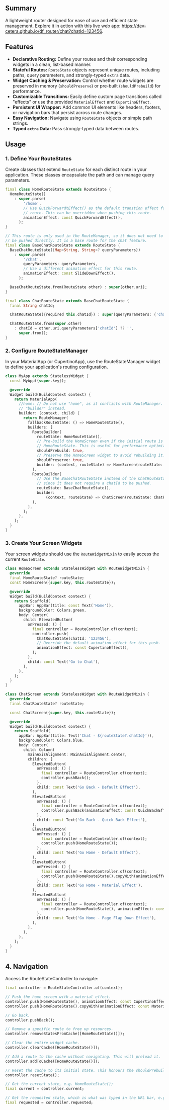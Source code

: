 ## Summary

A lightweight router designed for ease of use and efficient state management. Explore it in action with this live web app: https://dev-cetera.github.io/df_router/chat?chatId=123456.

## Features

- **Declarative Routing:** Define your routes and their corresponding widgets in a clean, list-based manner.
- **Stateful Routes:** `RouteState` objects represent unique routes, including paths, query parameters, and strongly-typed `extra` data.
- **Widget Caching & Preservation:** Control whether route widgets are preserved in memory (`shouldPreserve`) or pre-built (`shouldPrebuild`) for performance.
- **Customizable Transitions:** Easily define custom page transitions called "effects" or use the provided `MaterialEffect` and `CupertinoEffect`.
- **Persistent UI Wrapper:** Add common UI elements like headers, footers, or navigation bars that persist across route changes.
- **Easy Navigation:** Navigate using `RouteState` objects or simple path strings.
- **Typed `extra` Data:** Pass strongly-typed data between routes.

## Usage

### 1. Define Your RouteStates

Create classes that extend `RouteState` for each distinct route in your application. These classes encapsulate the path and can manage query parameters.

```dart
final class HomeRouteState extends RouteState {
  HomeRouteState()
    : super.parse(
        '/home',
        // Use QuickForwardtEffect() as the default transtion effect for this
        // route. This can be overridden when pushing this route.
        animationEffect: const QuickForwardEffect(),
      );
}

// This route is only used in the RouteManager, so it does not need to
// be pushed directly. It is a base route for the chat feature.
final class BaseChatRouteState extends RouteState {
  BaseChatRouteState({Map<String, String>? queryParameters})
    : super.parse(
        '/chat',
        queryParameters: queryParameters,
        // Use a different animation effect for this route.
        animationEffect: const SlideDownEffect(),
      );

  BaseChatRouteState.from(RouteState other) : super(other.uri);
}

final class ChatRouteState extends BaseChatRouteState {
  final String chatId;

  ChatRouteState({required this.chatId}) : super(queryParameters: {'chatId': chatId});

  ChatRouteState.from(super.other)
    : chatId = other.uri.queryParameters['chatId'] ?? '',
      super.from();
}
```

### 2. Configure RouteStateManager

In your MaterialApp (or CupertinoApp), use the RouteStateManager widget to define your application's routing configuration.

```dart
class MyApp extends StatelessWidget {
  const MyApp({super.key});

  @override
  Widget build(BuildContext context) {
    return MaterialApp(
      //home: // Do not use "home", as it conflicts with RouteManager. Use
      // "builder" instead.
      builder: (context, child) {
        return RouteManager(
          fallbackRouteState: () => HomeRouteState(),
          builders: [
            RouteBuilder(
              routeState: HomeRouteState(),
              // Pre-build the HomeScreen even if the initial route is not
              // HomeRouteState. This is useful for performance optimization.
              shouldPrebuild: true,
              // Preserve the HomeScreen widget to avoid rebuilding it.
              shouldPreserve: true,
              builder: (context, routeState) => HomeScreen(routeState: HomeRouteState()),
            ),
            RouteBuilder(
              // Use the BaseChatRouteState instead of the ChatRouteState
              // since it does not require a chatId to be pushed.
              routeState: BaseChatRouteState(),
              builder:
                  (context, routeState) => ChatScreen(routeState: ChatRouteState.from(routeState)),
            ),
          ],
        );
      },
    );
  }
}
```

### 3. Create Your Screen Widgets

Your screen widgets should use the `RouteWidgetMixin` to easily access the current `RouteState`.

```dart
class HomeScreen extends StatelessWidget with RouteWidgetMixin {
  @override
  final HomeRouteState? routeState;
  const HomeScreen({super.key, this.routeState});

  @override
  Widget build(BuildContext context) {
    return Scaffold(
      appBar: AppBar(title: const Text('Home')),
      backgroundColor: Colors.green,
      body: Center(
        child: ElevatedButton(
          onPressed: () {
            final controller = RouteController.of(context);
            controller.push(
              ChatRouteState(chatId: '123456'),
              // Override the default animation effect for this push.
              animationEffect: const CupertinoEffect(),
            );
          },
          child: const Text('Go to Chat'),
        ),
      ),
    );
  }
}

class ChatScreen extends StatelessWidget with RouteWidgetMixin {
  @override
  final ChatRouteState? routeState;

  const ChatScreen({super.key, this.routeState});

  @override
  Widget build(BuildContext context) {
    return Scaffold(
      appBar: AppBar(title: Text('Chat - ${routeState?.chatId}')),
      backgroundColor: Colors.blue,
      body: Center(
        child: Column(
          mainAxisAlignment: MainAxisAlignment.center,
          children: [
            ElevatedButton(
              onPressed: () {
                final controller = RouteController.of(context);
                controller.pushBack();
              },
              child: const Text('Go Back - Default Effect'),
            ),
            ElevatedButton(
              onPressed: () {
                final controller = RouteController.of(context);
                controller.pushBack(animationEffect: const QuickBackEffect());
              },
              child: const Text('Go Back - Quick Back Effect'),
            ),
            ElevatedButton(
              onPressed: () {
                final controller = RouteController.of(context);
                controller.push(HomeRouteState());
              },
              child: const Text('Go Home - Default Effect'),
            ),
            ElevatedButton(
              onPressed: () {
                final controller = RouteController.of(context);
                controller.push(HomeRouteState().copyWith(animationEffect: const MaterialEffect()));
              },
              child: const Text('Go Home - Material Effect'),
            ),
            ElevatedButton(
              onPressed: () {
                final controller = RouteController.of(context);
                controller.push(HomeRouteState(), animationEffect: const PageFlapDown());
              },
              child: const Text('Go Home - Page Flap Down Effect'),
            ),
          ],
        ),
      ),
    );
  }
}
```

## 4. Navigation

Access the RouteStateController to navigate:

```dart
final controller = RouteStateController.of(context);

// Push the home screen with a material effect.
controller.push(HomeRouteState(), animationEffect: const CupertinoEffect());
controller.push(HomeRouteState().copyWith(animationEffect: const MaterialEffect()));

// Go back.
controller.pushBack();

// Remove a specific route to free up resources.
controller.removeStatesFromCache([HomeRouteState()]);

// Clear the entire widget cache.
controller.clearCache([HomeRouteState()]);

// Add a route to the cache without navigating. This will preload it.
controller.addToCache([HomeRouteState()]);

// Reset the cache to its initial state. This honours the shouldPrebuild property.
controller.resetState();

// Get the current state, e.g. HomeRouteState();
final current = controller.current;

// Get the requested state, which is what was typed in the URL bar, e.g. "/home?query=123" may return an instance of HomeRouteState(). This will return nul if the URL does not match any defined route.
final requested = controller.requested;
```